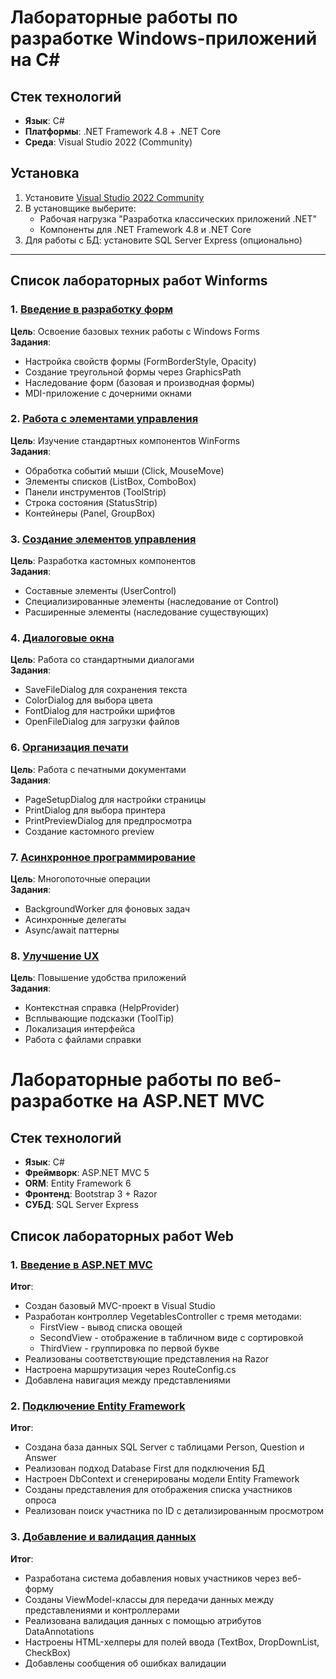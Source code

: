 # Лабораторные работы по разработке Windows-приложений на C#

## Стек технологий
- **Язык**: C# 
- **Платформы**: .NET Framework 4.8 + .NET Core
- **Среда**: Visual Studio 2022 (Community)

## Установка
1. Установите [Visual Studio 2022 Community](https://visualstudio.microsoft.com/)
2. В установщике выберите:
   - Рабочая нагрузка "Разработка классических приложений .NET"
   - Компоненты для .NET Framework 4.8 и .NET Core
3. Для работы с БД: установите SQL Server Express (опционально)

---

## Список лабораторных работ Winforms

### 1. [Введение в разработку форм](https://github.com/C0dick/lab/tree/main/1.%20Введение%20в%20разработку%20форм)
**Цель**: Освоение базовых техник работы с Windows Forms  
**Задания**:
- Настройка свойств формы (FormBorderStyle, Opacity)
- Создание треугольной формы через GraphicsPath
- Наследование форм (базовая и производная формы)
- MDI-приложение с дочерними окнами

### 2. [Работа с элементами управления](https://github.com/C0dick/lab/tree/main/2.%20Работа%20с%20элементами%20управления)
**Цель**: Изучение стандартных компонентов WinForms  
**Задания**:
- Обработка событий мыши (Click, MouseMove)
- Элементы списков (ListBox, ComboBox)
- Панели инструментов (ToolStrip) 
- Строка состояния (StatusStrip)
- Контейнеры (Panel, GroupBox)

### 3. [Создание элементов управления](https://github.com/C0dick/lab/tree/main/3.%20Создание%20элементов%20управления)
**Цель**: Разработка кастомных компонентов  
**Задания**:
- Составные элементы (UserControl)
- Специализированные элементы (наследование от Control)
- Расширенные элементы (наследование существующих)

### 4. [Диалоговые окна](https://github.com/C0dick/lab/tree/main/4.%20Диалоговые%20окна)
**Цель**: Работа со стандартными диалогами  
**Задания**:
- SaveFileDialog для сохранения текста
- ColorDialog для выбора цвета
- FontDialog для настройки шрифтов  
- OpenFileDialog для загрузки файлов

### 6. [Организация печати](https://github.com/C0dick/lab/tree/main/6.%20Организация%20печати)
**Цель**: Работа с печатными документами  
**Задания**:
- PageSetupDialog для настройки страницы
- PrintDialog для выбора принтера
- PrintPreviewDialog для предпросмотра
- Создание кастомного preview

### 7. [Асинхронное программирование](https://github.com/C0dick/lab/tree/main/7.%20Асинхронное%20программирование)
**Цель**: Многопоточные операции  
**Задания**:
- BackgroundWorker для фоновых задач
- Асинхронные делегаты
- Async/await паттерны

### 8. [Улучшение UX](https://github.com/C0dick/lab/tree/main/8.%20Улучшение%20UX)
**Цель**: Повышение удобства приложений  
**Задания**:
- Контекстная справка (HelpProvider)
- Всплывающие подсказки (ToolTip)
- Локализация интерфейса
- Работа с файлами справки
# Лабораторные работы по веб-разработке на ASP.NET MVC

## Стек технологий
- **Язык**: C# 
- **Фреймворк**: ASP.NET MVC 5
- **ORM**: Entity Framework 6
- **Фронтенд**: Bootstrap 3 + Razor
- **СУБД**: SQL Server Express



## Список лабораторных работ Web
### 1. [Введение в ASP.NET MVC](https://github.com/C0dick/lab/tree/main/MvcLab1)
**Итог**:
- Создан базовый MVC-проект в Visual Studio
- Разработан контроллер VegetablesController с тремя методами:
  - FirstView - вывод списка овощей
  - SecondView - отображение в табличном виде с сортировкой
  - ThirdView - группировка по первой букве
- Реализованы соответствующие представления на Razor
- Настроена маршрутизация через RouteConfig.cs
- Добавлена навигация между представлениями
### 2. [Подключение Entity Framework](https://github.com/C0dick/lab/tree/main/SurveyApp)
**Итог**:
- Создана база данных SQL Server с таблицами Person, Question и Answer
- Реализован подход Database First для подключения БД
- Настроен DbContext и сгенерированы модели Entity Framework
- Созданы представления для отображения списка участников опроса
- Реализован поиск участника по ID с детализированным просмотром

### 3. [Добавление и валидация данных](https://github.com/C0dick/lab/tree/main/SurveyApp)
**Итог**:
- Разработана система добавления новых участников через веб-форму
- Созданы ViewModel-классы для передачи данных между представлениями и контроллерами
- Реализована валидация данных с помощью атрибутов DataAnnotations
- Настроены HTML-хелперы для полей ввода (TextBox, DropDownList, CheckBox)
- Добавлены сообщения об ошибках валидации


